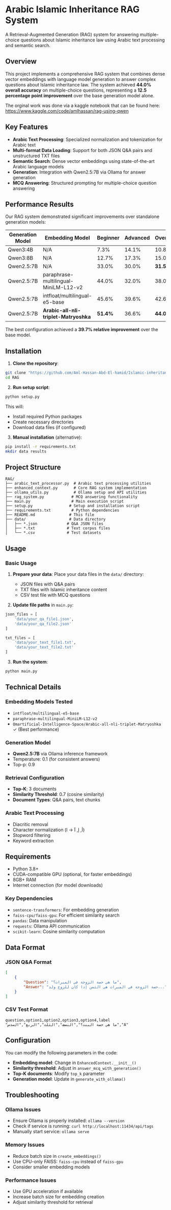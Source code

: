 # Arabic Islamic Inheritance RAG System

A Retrieval-Augmented Generation (RAG) system for answering multiple-choice questions about Islamic inheritance law using Arabic text processing and semantic search.

## Overview

This project implements a comprehensive RAG system that combines dense vector embeddings with language model generation to answer complex questions about Islamic inheritance law. The system achieved **44.0% overall accuracy** on multiple-choice questions, representing a **12.5 percentage point improvement** over the base generation model alone.

The orginal work was done via a kaggle notebook that can be found here: https://www.kaggle.com/code/amlhassan/rag-using-qwen

## Key Features

- **Arabic Text Processing**: Specialized normalization and tokenization for Arabic text
- **Multi-format Data Loading**: Support for both JSON Q&A pairs and unstructured TXT files
- **Semantic Search**: Dense vector embeddings using state-of-the-art Arabic language models
- **Generation**: Integration with Qwen2.5:7B via Ollama for answer generation
- **MCQ Answering**: Structured prompting for multiple-choice question answering

## Performance Results

Our RAG system demonstrated significant improvements over standalone generation models:

| Generation Model | Embedding Model | Beginner | Advanced | Overall |
|------------------|-----------------|----------|----------|---------|
| Qwen3:4B | N/A | 7.3% | 14.1% | 10.8% |
| Qwen3:8B | N/A | 12.7% | 17.3% | 15.0% |
| Qwen2.5:7B | N/A | 33.0% | 30.0% | **31.5%** |
| Qwen2.5:7B | paraphrase-multilingual-MiniLM-L12-v2 | 44.0% | 32.0% | 38.0% |
| Qwen2.5:7B | intfloat/multilingual-e5-base | 45.6% | 39.6% | 42.6% |
| Qwen2.5:7B | **Arabic-all-nli-triplet-Matryoshka** | **51.4%** | 36.6% | **44.0%** |

The best configuration achieved a **39.7% relative improvement** over the base model.

## Installation

1. **Clone the repository**:
```bash
git clone "https://github.com/Aml-Hassan-Abd-El-hamid/Islamic-inheritance-using-AI-qias-2025.git"
cd RAG
```

2. **Run setup script**:
```bash
python setup.py
```

This will:
- Install required Python packages
- Create necessary directories
- Download data files (if configured)

3. **Manual installation** (alternative):
```bash
pip install -r requirements.txt
mkdir data results
```

## Project Structure

```
RAG/
├── arabic_text_processor.py  # Arabic text processing utilities
├── enhanced_context.py       # Core RAG system implementation
├── ollama_utils.py           # Ollama setup and API utilities  
├── rag_system.py            # MCQ answering functionality
├── main.py                  # Main execution script
├── setup.py                # Setup and installation script
├── requirements.txt         # Python dependencies
├── README.md               # This file
├── data/                   # Data directory
│   ├── *.json             # Q&A JSON files
│   ├── *.txt              # Text corpus files
│   └── *.csv              # Test datasets
```

## Usage

### Basic Usage

1. **Prepare your data**: Place your data files in the `data/` directory:
   - JSON files with Q&A pairs
   - TXT files with Islamic inheritance content
   - CSV test file with MCQ questions

2. **Update file paths** in `main.py`:
```python
json_files = [
    'data/your_qa_file1.json',
    'data/your_qa_file2.json'
]

txt_files = [
    'data/your_text_file1.txt',
    'data/your_text_file2.txt'
]
```

3. **Run the system**:
```bash
python main.py
```

## Technical Details

### Embedding Models Tested

- `intfloat/multilingual-e5-base`
- `paraphrase-multilingual-MiniLM-L12-v2` 
- `Omartificial-Intelligence-Space/Arabic-all-nli-triplet-Matryoshka` ✓ (Best performance)

### Generation Model

- **Qwen2.5:7B** via Ollama inference framework
- Temperature: 0.1 (for consistent answers)
- Top-p: 0.9

### Retrieval Configuration

- **Top-K**: 3 documents
- **Similarity Threshold**: 0.7 (cosine similarity)
- **Document Types**: Q&A pairs, text chunks

### Arabic Text Processing

- Diacritic removal
- Character normalization (أ, إ, آ → ا)
- Stopword filtering
- Keyword extraction

## Requirements

- Python 3.8+
- CUDA-compatible GPU (optional, for faster embeddings)
- 8GB+ RAM
- Internet connection (for model downloads)

### Key Dependencies

- `sentence-transformers`: For embedding generation
- `faiss-cpu/faiss-gpu`: For efficient similarity search
- `pandas`: Data manipulation
- `requests`: Ollama API communication
- `scikit-learn`: Cosine similarity computation

## Data Format

### JSON Q&A Format
```json
[
    {
        "Question": "ما هي حصة الزوجة في الميراث؟",
        "Answer": "حصة الزوجة في الميراث هي الثمن إذا كان للزوج ولد..."
    }
]
```

### CSV Test Format
```csv
question,option1,option2,option3,option4,label
"ما هي حصة البنت؟","النصف","الثلث","الربع","السدس","A"
```

## Configuration

You can modify the following parameters in the code:

- **Embedding model**: Change in `EnhancedContext.__init__()`
- **Similarity threshold**: Adjust in `answer_mcq_with_generation()`
- **Top-K documents**: Modify `top_k` parameter
- **Generation model**: Update in `generate_with_ollama()`

## Troubleshooting

### Ollama Issues
- Ensure Ollama is properly installed: `ollama --version`
- Check if service is running: `curl http://localhost:11434/api/tags`
- Manually start service: `ollama serve`

### Memory Issues
- Reduce batch size in `create_embeddings()`
- Use CPU-only FAISS: `faiss-cpu` instead of `faiss-gpu`
- Consider smaller embedding models

### Performance Issues
- Use GPU acceleration if available
- Increase batch size for embedding creation
- Adjust similarity threshold for retrieval



